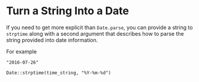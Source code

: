 # Turn a String Into a Date

If you need to get more explicit than `Date.parse`, you can provide a string to `strptime` along with a second argument that describes how to parse the string provided into date information.

For example

```
"2016-07-26"
```

```
Date::strptime(time_string, "%Y-%m-%d")
```
